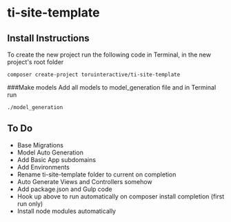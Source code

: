 # ti-site-template

## Install Instructions

To create the new project run the following code in Terminal, in the new project's root
folder
```
composer create-project toruinteractive/ti-site-template
```

###Make models
Add all models to model_generation file and in Terminal run
```
./model_generation
```


## To Do
* Base Migrations
* Model Auto Generation
* Add Basic App subdomains
* Add Environments
* Rename ti-site-template folder to current on completion
* Auto Generate Views and Controllers somehow
* Add package.json and Gulp code
* Hook up above to run automatically on composer install completion (first run only)
* Install node modules automatically
